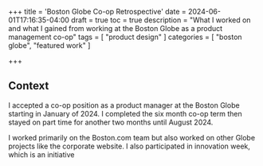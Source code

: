 +++
title = 'Boston Globe Co-op Retrospective'
date = 2024-06-01T17:16:35-04:00
draft = true
toc = true
description = "What I worked on and what I gained from working at the Boston Globe as a product management co-op"
tags = [
    "product design"
]
categories = [
    "boston globe",
    "featured work"
]

+++

## Context

I accepted a co-op position as a product manager at the Boston Globe starting in January of 2024. I completed the six month co-op term then stayed on part time for another two months until August 2024.

I worked primarily on the Boston.com team but also worked on other Globe projects like the corporate website. I also participated in innovation week, which is an initiative 

##